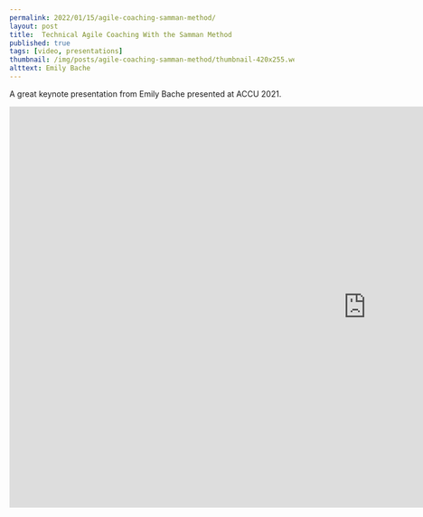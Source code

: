 ```yaml
---
permalink: 2022/01/15/agile-coaching-samman-method/
layout: post
title:  Technical Agile Coaching With the Samman Method
published: true
tags: [video, presentations]
thumbnail: /img/posts/agile-coaching-samman-method/thumbnail-420x255.webp
alttext: Emily Bache
--- 
```


A great keynote presentation from Emily Bache presented at ACCU 2021.

<iframe width="1262" height="710" src="https://www.youtube.com/embed/qucFRcqaSuI" title="YouTube video player" frameborder="0" allow="accelerometer; autoplay; clipboard-write; encrypted-media; gyroscope; picture-in-picture" allowfullscreen></iframe>

